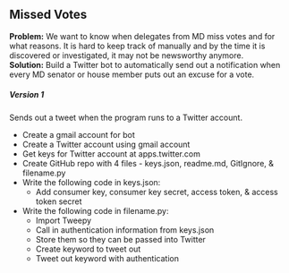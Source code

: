 ## Missed Votes

**Problem:** We want to know when delegates from MD miss votes and for what reasons. It is hard to keep track of manually and by the time it is discovered or investigated, it may not be newsworthy anymore.  
**Solution:** Build a Twitter bot to automatically send out a notification when every MD senator or house member puts out an excuse for a vote.

##### Version 1 
Sends out a tweet when the program runs to a Twitter account.
* Create a gmail account for bot
* Create a Twitter account using gmail account
* Get keys for Twitter account at apps.twitter.com
* Create GitHub repo with 4 files - keys.json, readme.md, GitIgnore, & filename.py
* Write the following code in keys.json:
  - Add consumer key, consumer key secret, access token, & access token secret
* Write the following code in filename.py:
  - Import Tweepy
  - Call in authentication information from keys.json
  - Store them so they can be passed into Twitter
  - Create keyword to tweet out
  - Tweet out keyword with authentication




